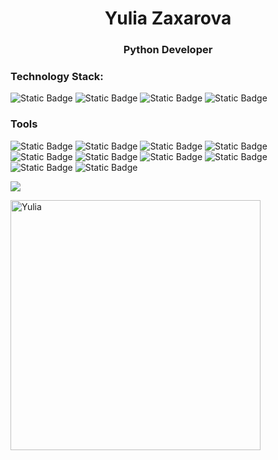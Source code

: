 <div id="header" align="center">
<h1>Yulia Zaxarova</h1>
<h3>Python Developer</h3>
</div>

### Technology Stack:
![Static Badge](https://img.shields.io/badge/python-%233776AB?style=for-the-badge&logo=python&logoColor=white&logoSize=70)
![Static Badge](https://img.shields.io/badge/html-%23E34F26?style=for-the-badge&logo=html5&logoColor=white&logoSize=70)
![Static Badge](https://img.shields.io/badge/css-%231572B6?style=for-the-badge&logo=css3&logoColor=white&logoSize=70)
![Static Badge](https://img.shields.io/badge/javascript-%23F7DF1E?style=for-the-badge&logo=javascript&logoColor=white&logoSize=70)

### Tools
![Static Badge](https://img.shields.io/badge/django-%23092E20?style=for-the-badge&logo=django&logoColor=white&logoSize=70)
![Static Badge](https://img.shields.io/badge/fastapi-%23009688?style=for-the-badge&logo=fastapi&logoColor=white&logoSize=70)
![Static Badge](https://img.shields.io/badge/postgresql-%234169E1?style=for-the-badge&logo=postgresql&logoColor=white&logoSize=70)
![Static Badge](https://img.shields.io/badge/sqlalchemy-%23D71F00?style=for-the-badge&logo=sqlalchemy&logoColor=white&logoSize=70)
![Static Badge](https://img.shields.io/badge/mongodb-%2347A248?style=for-the-badge&logo=mongodb&logoColor=white&logoSize=70)
![Static Badge](https://img.shields.io/badge/celery-%2337814A?style=for-the-badge&logo=celery&logoColor=white&logoSize=70)
![Static Badge](https://img.shields.io/badge/redis-%23DC382D?style=for-the-badge&logo=redis&logoColor=white&logoSize=70)
![Static Badge](https://img.shields.io/badge/kafka-%23231F20?style=for-the-badge&logo=apachekafka&logoColor=white&logoSize=70)
![Static Badge](https://img.shields.io/badge/rabbitmq-%23FF6600?style=for-the-badge&logo=rabbitmq&logoColor=white&logoSize=70)
![Static Badge](https://img.shields.io/badge/docker-%232496ED?style=for-the-badge&logo=docker&logoColor=white&logoSize=70)

![](http://github-profile-summary-cards.vercel.app/api/cards/repos-per-language?username=Sorulai&theme=apprentice)

<img width="400px" align="center" alt="Yulia" src="https://www.codewars.com/users/Sorulai/badges/large" />







